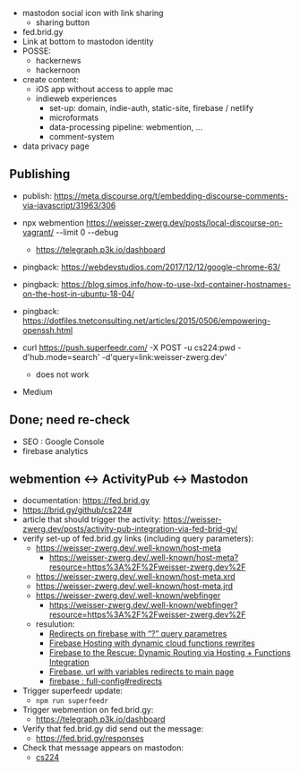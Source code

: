 
* mastodon social icon with link sharing
    * sharing button
* fed.brid.gy
* Link at bottom to mastodon identity
* POSSE:
    * hackernews
    * hackernoon
* create content:
    * iOS app without access to apple mac
    * indieweb experiences
        * set-up: domain, indie-auth, static-site, firebase / netlify
        * microformats
        * data-processing pipeline: webmention, ...
        * comment-system
* data privacy page

## Publishing

* publish: https://meta.discourse.org/t/embedding-discourse-comments-via-javascript/31963/306


* npx webmention https://weisser-zwerg.dev/posts/local-discourse-on-vagrant/ --limit 0 --debug
    * https://telegraph.p3k.io/dashboard
* pingback: https://webdevstudios.com/2017/12/12/google-chrome-63/
* pingback: https://blog.simos.info/how-to-use-lxd-container-hostnames-on-the-host-in-ubuntu-18-04/
* pingback: https://dotfiles.tnetconsulting.net/articles/2015/0506/empowering-openssh.html


* curl https://push.superfeedr.com/ -X POST -u cs224:pwd -d'hub.mode=search' -d'query=link:weisser-zwerg.dev'
    * does not work


* Medium

## Done; need re-check 

* SEO : Google Console
* firebase analytics


## webmention <-> ActivityPub <-> Mastodon

* documentation: https://fed.brid.gy
* https://brid.gy/github/cs224#
* article that should trigger the activity: https://weisser-zwerg.dev/posts/activity-pub-integration-via-fed-brid-gy/
* verify set-up of fed.brid.gy links (including query parameters):
    * https://weisser-zwerg.dev/.well-known/host-meta
        * https://weisser-zwerg.dev/.well-known/host-meta?resource=https%3A%2F%2Fweisser-zwerg.dev%2F
    * https://weisser-zwerg.dev/.well-known/host-meta.xrd
    * https://weisser-zwerg.dev/.well-known/host-meta.jrd
    * https://weisser-zwerg.dev/.well-known/webfinger
        * https://weisser-zwerg.dev/.well-known/webfinger?resource=https%3A%2F%2Fweisser-zwerg.dev%2F
    * resulution:
        * [Redirects on firebase with “?” query parametres](https://stackoverflow.com/questions/34981581/redirects-on-firebase-with-query-parametres)
        * [Firebase Hosting with dynamic cloud functions rewrites](https://stackoverflow.com/questions/44959652/firebase-hosting-with-dynamic-cloud-functions-rewrites/45224176#45224176)
        * [Firebase to the Rescue: Dynamic Routing via Hosting + Functions Integration](https://hackernoon.com/firebase-to-the-rescue-dynamic-routing-via-hosting-functions-integration-aef888ddf311)
        * [Firebase, url with variables redirects to main page](https://stackoverflow.com/questions/52712881/firebase-url-with-variables-redirects-to-main-page)
        * [firebase : full-config#redirects](https://firebase.google.com/docs/hosting/full-config#redirects)
* Trigger superfeedr update:
    * `npm run superfeedr`
* Trigger webmention on fed.brid.gy:
    * https://telegraph.p3k.io/dashboard
* Verify that fed.brid.gy did send out the message:
    * https://fed.brid.gy/responses
* Check that message appears on mastodon:
    * [cs224](https://mastodon.social/@cs224/102805835248700188)

